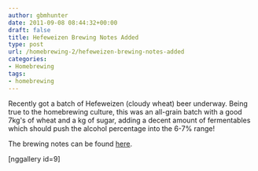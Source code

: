 ```yaml
---
author: gbmhunter
date: 2011-09-08 08:44:32+00:00
draft: false
title: Hefeweizen Brewing Notes Added
type: post
url: /homebrewing-2/hefeweizen-brewing-notes-added
categories:
- Homebrewing
tags:
- homebrewing
---
```


Recently got a batch of Hefeweizen (cloudy wheat) beer underway. Being true to the homebrewing culture, this was an all-grain batch with a good 7kg's of wheat and a kg of sugar, adding a decent amount of fermentables which should push the alcohol percentage into the 6-7% range!

The brewing notes can be found [here](/homebrewing/brewing-notes/hefe-weizen-brewing-notes).

[nggallery id=9]
